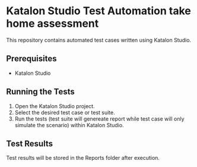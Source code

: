 # Katalon Studio Test Automation take home assessment

This repository contains automated test cases written using Katalon Studio.

## Prerequisites
- Katalon Studio


## Running the Tests
1. Open the Katalon Studio project.
2. Select the desired test case or test suite.
3. Run the tests (test suite will genereate report while test case will only simulate the scenario) within Katalon Studio.

## Test Results
Test results will be stored in the Reports folder after execution.

